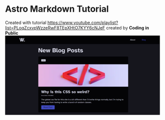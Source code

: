 # Astro Markdown Tutorial
Created with tutorial https://www.youtube.com/playlist?list=PLoqZcxvpWzzeRwF8TEpXHtO7KYY6cNJeF created by **Coding in Public**
![screenshot](Screenshot.png)